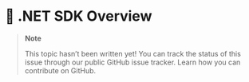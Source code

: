 # 🔧 .NET SDK Overview 

> **Note**
> 
> This topic hasn’t been written yet! You can track the status of this issue through our public GitHub issue tracker. Learn how you can contribute on GitHub.

